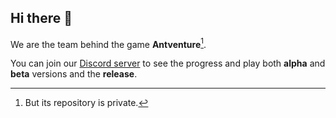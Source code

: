## Hi there 👋

We are the team behind the game **Antventure**[^1].

You can join our [Discord server](https://discord.com/invite/NzNzvsVMrN) to see the progress and play both **alpha** and **beta** versions and the **release**.

[^1]: But its repository is private.
